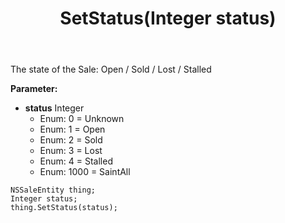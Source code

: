 ﻿---
uid: crmscript_ref_NSSaleEntity_SetStatus
title: SetStatus(Integer status)
intellisense: NSSaleEntity.SetStatus
keywords: NSSaleEntity, GetStatus
so.topic: reference
---

The state of the Sale: Open / Sold / Lost / Stalled

**Parameter:** 
 - **status** Integer
     - Enum: 0 = Unknown 
     - Enum: 1 = Open 
     - Enum: 2 = Sold 
     - Enum: 3 = Lost 
     - Enum: 4 = Stalled 
     - Enum: 1000 = SaintAll 

```crmscript
NSSaleEntity thing;
Integer status;
thing.SetStatus(status);
```

